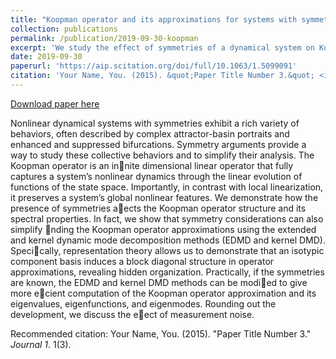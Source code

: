 ```yaml
---
title: "Koopman operator and its approximations for systems with symmetries"
collection: publications
permalink: /publication/2019-09-30-koopman
excerpt: 'We study the effect of symmetries of a dynamical system on Koopman operator and its approximations, euch as EDMD.'
date: 2019-09-30
paperurl: 'https://aip.scitation.org/doi/full/10.1063/1.5099091'
citation: 'Your Name, You. (2015). &quot;Paper Title Number 3.&quot; <i>Journal 1</i>. 1(3).'
---
```


<a href='http://academicpages.github.io/files/paper3.pdf'>Download paper here</a>

Nonlinear dynamical systems with symmetries exhibit a rich variety of behaviors, often described by complex attractor-basin portraits and
enhanced and suppressed bifurcations. Symmetry arguments provide a way to study these collective behaviors and to simplify their analysis.
The Koopman operator is an innite dimensional linear operator that fully captures a system’s nonlinear dynamics through the linear evolution
of functions of the state space. Importantly, in contrast with local linearization, it preserves a system’s global nonlinear features. We demonstrate how the presence of symmetries aects the Koopman operator structure and its spectral properties. In fact, we show that symmetry
considerations can also simplify nding the Koopman operator approximations using the extended and kernel dynamic mode decomposition
methods (EDMD and kernel DMD). Specically, representation theory allows us to demonstrate that an isotypic component basis induces
a block diagonal structure in operator approximations, revealing hidden organization. Practically, if the symmetries are known, the EDMD
and kernel DMD methods can be modied to give more ecient computation of the Koopman operator approximation and its eigenvalues,
eigenfunctions, and eigenmodes. Rounding out the development, we discuss the eect of measurement noise.

Recommended citation: Your Name, You. (2015). "Paper Title Number 3." <i>Journal 1</i>. 1(3).